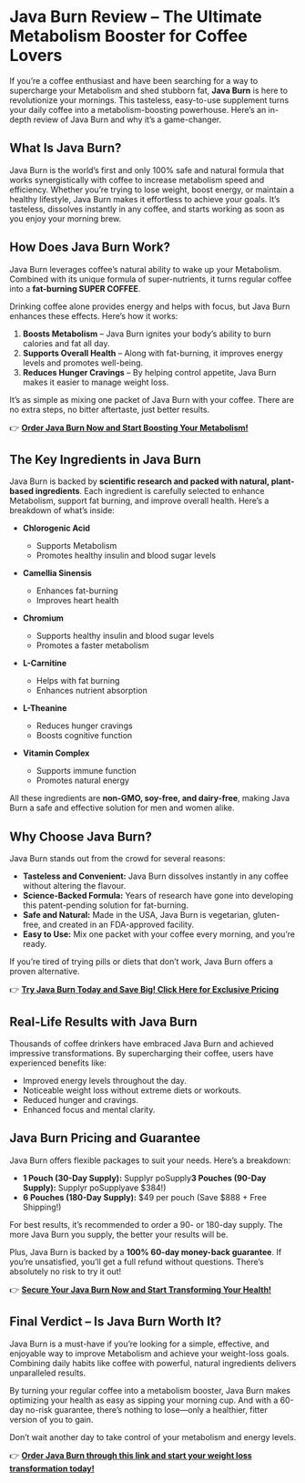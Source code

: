 # Java Burn Review – The Ultimate Metabolism Booster for Coffee Lovers

If you’re a coffee enthusiast and have been searching for a way to supercharge your Metabolism and shed stubborn fat, **Java Burn** is here to revolutionize your mornings. This tasteless, easy-to-use supplement turns your daily coffee into a metabolism-boosting powerhouse. Here’s an in-depth review of Java Burn and why it’s a game-changer.

## What Is Java Burn?

Java Burn is the world’s first and only 100% safe and natural formula that works synergistically with coffee to increase metabolism speed and efficiency. Whether you’re trying to lose weight, boost energy, or maintain a healthy lifestyle, Java Burn makes it effortless to achieve your goals. It’s tasteless, dissolves instantly in any coffee, and starts working as soon as you enjoy your morning brew.

## How Does Java Burn Work?

Java Burn leverages coffee’s natural ability to wake up your Metabolism. Combined with its unique formula of super-nutrients, it turns regular coffee into a **fat-burning SUPER COFFEE**.

Drinking coffee alone provides energy and helps with focus, but Java Burn enhances these effects. Here’s how it works:

1. **Boosts Metabolism** – Java Burn ignites your body’s ability to burn calories and fat all day.
2. **Supports Overall Health** – Along with fat-burning, it improves energy levels and promotes well-being.
3. **Reduces Hunger Cravings** – By helping control appetite, Java Burn makes it easier to manage weight loss.

It’s as simple as mixing one packet of Java Burn with your coffee. There are no extra steps, no bitter aftertaste, just better results.  

👉 **[Order Java Burn Now and Start Boosting Your Metabolism!](https://www.ketolifestyle.us/JavaBurn)**

## The Key Ingredients in Java Burn

Java Burn is backed by **scientific research and packed with natural, plant-based ingredients**. Each ingredient is carefully selected to enhance Metabolism, support fat burning, and improve overall health. Here’s a breakdown of what’s inside:

- **Chlorogenic Acid**  
  - Supports Metabolism  
  - Promotes healthy insulin and blood sugar levels  

- **Camellia Sinensis**
  - Enhances fat-burning  
  - Improves heart health  

- **Chromium**
  - Supports healthy insulin and blood sugar levels  
  - Promotes a faster metabolism  

- **L-Carnitine**
  - Helps with fat burning  
  - Enhances nutrient absorption  

- **L-Theanine**
  - Reduces hunger cravings  
  - Boosts cognitive function  

- **Vitamin Complex**
  - Supports immune function  
  - Promotes natural energy  

All these ingredients are **non-GMO, soy-free, and dairy-free**, making Java Burn a safe and effective solution for men and women alike.

## Why Choose Java Burn?

Java Burn stands out from the crowd for several reasons:

- **Tasteless and Convenient:** Java Burn dissolves instantly in any coffee without altering the flavour.  
- **Science-Backed Formula:** Years of research have gone into developing this patent-pending solution for fat-burning.  
- **Safe and Natural:** Made in the USA, Java Burn is vegetarian, gluten-free, and created in an FDA-approved facility.  
- **Easy to Use:** Mix one packet with your coffee every morning, and you’re ready.  

If you’re tired of trying pills or diets that don’t work, Java Burn offers a proven alternative.  

👉 **[Try Java Burn Today and Save Big! Click Here for Exclusive Pricing](https://www.ketolifestyle.us/JavaBurn)**

## Real-Life Results with Java Burn

Thousands of coffee drinkers have embraced Java Burn and achieved impressive transformations. By supercharging their coffee, users have experienced benefits like:

- Improved energy levels throughout the day.  
- Noticeable weight loss without extreme diets or workouts.  
- Reduced hunger and cravings.  
- Enhanced focus and mental clarity.  

## Java Burn Pricing and Guarantee

Java Burn offers flexible packages to suit your needs. Here’s a breakdown:

- **1 Pouch (30-Day Supply):** Supplyr poSupply**3 Pouches (90-Day Supply):** Supplyr poSupplyave $384!)  
- **6 Pouches (180-Day Supply):** $49 per pouch (Save $888 + Free Shipping!)

For best results, it’s recommended to order a 90- or 180-day supply. The more Java Burn you supply, the better your results will be.  

Plus, Java Burn is backed by a **100% 60-day money-back guarantee**. If you’re unsatisfied, you’ll get a full refund without questions. There’s absolutely no risk to try it out!

👉 **[Secure Your Java Burn Now and Start Transforming Your Health!](https://www.ketolifestyle.us/JavaBurn)**

## Final Verdict – Is Java Burn Worth It?

Java Burn is a must-have if you’re looking for a simple, effective, and enjoyable way to improve Metabolism and achieve your weight-loss goals. Combining daily habits like coffee with powerful, natural ingredients delivers unparalleled results.

By turning your regular coffee into a metabolism booster, Java Burn makes optimizing your health as easy as sipping your morning cup. And with a 60-day no-risk guarantee, there’s nothing to lose—only a healthier, fitter version of you to gain.

Don’t wait another day to take control of your metabolism and energy levels.  

👉 **[Order Java Burn through this link and start your weight loss transformation today!](https://www.ketolifestyle.us/JavaBurn)**
